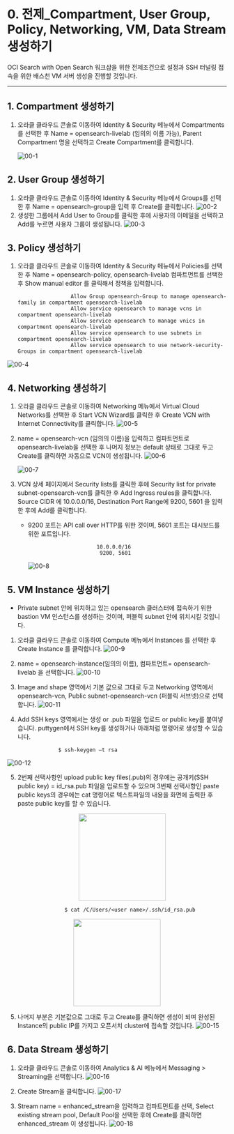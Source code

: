 # 0. 전제_Compartment, User Group, Policy, Networking, VM, Data Stream 생성하기


OCI Search with Open Search 워크샵을 위한 전제조건으로 설정과 SSH 터널링 접속을 위한 배스천 VM 서버 생성을 진행할 것입니다.  

-----
## 1. Compartment 생성하기
  
1. 오라클 클라우드 콘솔로 이동하여 Identity & Security 메뉴에서 Compartments를 선택한 후 Name = opensearch-livelab (임의의 이름 가능), Parent Compartment 명을 선택하고 Create Compartment를 클릭합니다.

   ![00-1](https://github.com/oraclekr-data-platform/ODWS-S04-ADB-Data-Visualization/assets/150219167/6ba56920-c0bc-44e2-873f-ed6035c9e043)

## 2. User Group 생성하기
1.  오라클 클라우드 콘솔로 이동하여 Identity & Security 메뉴에서 Groups를 선택한 후 Name = opensearch-group을 입력 후 Create를 클릭합니다. 
![00-2](https://github.com/oraclekr-data-platform/ODWS-S04-ADB-Data-Visualization/assets/150219167/bb638c14-e833-474f-b7d8-c7646e76839a)
2.  생성한 그룹에서 Add User to Group를 클릭한 후에 사용자의 이메일을 선택하고 Add를 누르면 사용자 그룹이 생성됩니다.
![00-3](https://github.com/oraclekr-data-platform/ODWS-S04-ADB-Data-Visualization/assets/150219167/fe1ebc1f-82a5-4d2e-bb90-9b628b58173f)

## 3. Policy 생성하기
1. 오라클 클라우드 콘솔로 이동하여 Identity & Security 메뉴에서 Policies를 선택한 후 Name = opensearch-policy, opensearch-livelab 컴파트먼트를 선택한 후 Show manual editor 를 클릭해서 정책을 입력합니다.

                        Allow Group opensearch-Group to manage opensearch-family in compartment opensearch-livelab
                        Allow service opensearch to manage vcns in compartment opensearch-livelab
                        Allow service opensearch to manage vnics in compartment opensearch-livelab
                        Allow service opensearch to use subnets in compartment opensearch-livelab
                        Allow service opensearch to use network-security-Groups in compartment opensearch-livelab
     
![00-4](https://github.com/oraclekr-data-platform/ODWS-S04-ADB-Data-Visualization/assets/150219167/808c25eb-56ab-4ad3-ac24-792e04394b02)


## 4. Networking 생성하기
1. 오라클 클라우드 콘솔로 이동하여 Networking 메뉴에서 Virtual Cloud Networks를 선택한 후 Start VCN Wizard를 클릭한 후 Create VCN with Internet Connectivity를 클릭합니다.
![00-5](https://github.com/oraclekr-data-platform/ODWS-S04-ADB-Data-Visualization/assets/150219167/4e823b95-5b50-4895-b6e6-b1fb286d82ae)

2. name = opensearch-vcn (임의의 이름)을 입력하고 컴파트먼트로 opensearch-livelab을 선택한 후 나머지 정보는 default 상태로 그대로 두고 Create를 클릭하면 자동으로 VCN이 생성됩니다.
   ![00-6](https://github.com/oraclekr-data-platform/ODWS-S04-ADB-Data-Visualization/assets/150219167/db9fb38d-4724-4750-be40-b21ecc138dc1)

   ![00-7](https://github.com/oraclekr-data-platform/ODWS-S04-ADB-Data-Visualization/assets/150219167/b8a5f1b3-31d5-45ba-8ca4-3e472299f550)

3. VCN 상세 페이지에서 Security lists를 클릭한 후에 Security list for private subnet-opensearch-vcn를 클릭한 후 Add Ingress reules을 클릭합니다.
   Source CIDR 에 10.0.0.0/16, Destination Port Range에 9200, 5601 을 입력한 후에 Add를 클릭합니다.
   * 9200 포트는 API call over HTTP를 위한 것이며, 5601 포트는 대시보드를 위한 포트입니다.



                               10.0.0.0/16
                                9200, 5601 
     ![00-8](https://github.com/oraclekr-data-platform/ODWS-S04-ADB-Data-Visualization/assets/150219167/96cd44d8-bdd8-46b4-951c-883f7e1a4d06)

 
## 5. VM Instance 생성하기
* Private subnet 안에 위치하고 있는 opensearch 클러스터에 접속하기 위한 bastion VM 인스턴스를 생성하는 것이며, 퍼블릭 subnet 안에 위치시킬 것입니다.

1. 오라클 클라우드 콘솔로 이동하여 Compute 메뉴에서 Instances 를 선택한 후 Create Instance 를 클릭합니다. 
![00-9](https://github.com/oraclekr-data-platform/ODWS-S04-ADB-Data-Visualization/assets/150219167/965e6585-317c-4009-bf42-370f4361bb7f)

2. name = opensearch-instance(임의의 이름), 컴파트먼트= opensearch-livelab 을 선택합니다.
![00-10](https://github.com/oraclekr-data-platform/ODWS-S04-ADB-Data-Visualization/assets/150219167/643a8cd1-e024-4c49-8160-91cf02c2de3d)

3. Image and shape 영역에서 기본 값으로 그대로 두고 Networking 영역에서 opensearch-vcn, Public subnet-opensearch-vcn (퍼블릭 서브넷)으로 선택합니다.
![00-11](https://github.com/oraclekr-data-platform/ODWS-S04-ADB-Data-Visualization/assets/150219167/3a24f18e-2e95-4e5f-8529-30b05e309c1e)

4. Add SSH keys 영역에서는 생성 or .pub 파일을 업로드 or public key를 붙여넣습니다. puttygen에서 SSH key를 생성하거나 아래처럼 명령어로 생성할 수 있습니다. 


                    $ ssh-keygen –t rsa 


![00-12](https://github.com/oraclekr-data-platform/ODWS-S04-ADB-Data-Visualization/assets/150219167/f441fa21-89b0-48b2-af30-678020b9d337)

5. 2번째 선택사항인 upload public key files(.pub)의 경우에는 공개키(SSH public key) = id_rsa.pub 파일을 업로드할 수 있으며 3번째 선택사항인 paste public keys의 경우에는 cat 명령어로 텍스트파일의 내용을 화면에 출력한 후 paste public key를 할 수 있습니다.
   <p align="center"><img src="https://github.com/oraclekr-data-platform/ODWS-S04-ADB-Data-Visualization/assets/150219167/8984ce29-b155-412b-85f1-1b5e9fdbdcc4" height="200"></p> 



                      $ cat /C/Users/<user name>/.ssh/id_rsa.pub 

  <p align="center"><img src="https://github.com/oraclekr-data-platform/ODWS-S04-ADB-Data-Visualization/assets/150219167/84d714a7-86e3-43f9-b38e-3dbafa5c89e3" height="200"></p> 


5. 나머지 부분은 기본값으로 그대로 두고 Create를 클릭하면 생성이 되며 완성된 Instance의 public IP를 가지고 오픈서치 cluster에 접속할 것입니다.
![00-15](https://github.com/oraclekr-data-platform/ODWS-S04-ADB-Data-Visualization/assets/150219167/4d7628f5-19ec-4e9e-b1e7-bc659ff6ea11)


## 6. Data Stream 생성하기
1. 오라클 클라우드 콘솔로 이동하여 Analytics & AI 메뉴에서 Messaging > Streaming을 선택합니다.
![00-16](https://github.com/oraclekr-data-platform/ODWS-S04-ADB-Data-Visualization/assets/150219167/4a873791-ed3b-4573-93d7-05bf82d3cfb9)


2. Create Stream을 클릭합니다.
![00-17](https://github.com/oraclekr-data-platform/ODWS-S04-ADB-Data-Visualization/assets/150219167/068c7c11-1f92-4ddc-ae12-230702c283a7)

3. Stream name = enhanced_stream을 입력하고 컴파트먼트를 선택, Select existing stream pool, Default Pool을 선택한 후에 Create를 클릭하면 enhanced_stream 이 생성됩니다.
   ![00-18](https://github.com/oraclekr-data-platform/ODWS-S04-ADB-Data-Visualization/assets/150219167/c49d25b9-79c3-4c8a-bf8a-2fef30a53025)


